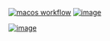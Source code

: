 [![macos workflow](https://github.com/lorenzobozza/vulkan_engine/actions/workflows/macos.yml/badge.svg)](https://github.com/lorenzobozza/vulkan_engine/actions)
[![image](https://img.shields.io/badge/Vulkan-1.2.189-2DBE50?style=flat&labelColor=323C3C&logo=vulkan&logoColor=red)](https://www.vulkan.org)

[![image](https://drive.google.com/uc?https://doc-0o-8o-docs.googleusercontent.com/docs/securesc/ao78pangiqpfgigjih1dmpe3k16gc4ue/rat9pkfkfjahaa218nussrotapq5mtf2/1649586600000/05221157988575830697/05221157988575830697/1zrFFsq_NfrSWP0VekeUeV3qFsjZk3Zx8?e=view&ax=ACxEAsbAMPWgpqeZGWG55NAo7C3ay2xsREyOlmxMpToH0n7RxAqu4YV5bMlSQqml-AFLi28edF5BjUcCeWeG99zmJjvDVi81KvFWfJDauDnLOdgpIqDBl03X0YFfQbam-0VWsZhINVUl06i74ruCHhLzLrDl-Yn1W_hCdQjr2SqU8K6GKOasID7d0smTN-H9Kv2ilHV8UUlXWnmhMjSUFQg2UkDs8OiSAAjT1qb7gC-tnCdIu1KkL5j_tJcRRwqQNglXaN7p9k0cGeav5aL9eOApXH09yzFQLTp2-AGJd_L4cMNpT5_tNK9Wwaewno7NYemhIA_GmUfo6zV6PA6uakW3nnnZG5bAUEwJNWx9LMAmKJ6SVkMDXMbkFYX3oQe-nUw_Yf03_ZgghIfmoZflS-DDYQWDZEp4-jRTdBCR1jL49a-uorlYeF7sB7iNx-lDCHBFRRx7lvxgbM1I5mqwsoqCcbBrAxtbJ9Sw9wEwWJxkdP5RFMAQylxWIvG6NjPhLLaf4CYr3OcDrMRLd6etZtpxZi0vRizIYEocayeppK7oygu1kNC_uW-dEHoQBEHqacpBHHdVtMFiWYUGFPaHOfowG1EliZ5MRIP40X-lbeWIfK9w2HKbXv-82-Ph0kxud8ROZz93kyLR-_Nmlso8hfenueHN-czGgeVFUiANLacsB2hyW8t9gDJgSZYu3Pq7TigFPMXRrrulvKBaXOCqZVBee5Sjx7Tz4LBpgvNWnZ-fYguCtDGn&authuser=0&nonce=7ldp4qlnfvjse&user=05221157988575830697&hash=qkv5tkn05elnl95k7qk8mkcoc8o11e05&id=1zrFFsq_NfrSWP0VekeUeV3qFsjZk3Zx8)]()
